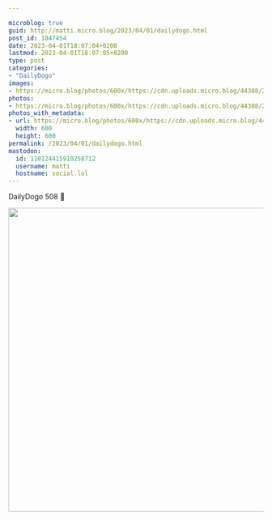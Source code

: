 ```yaml
---

microblog: true
guid: http://matti.micro.blog/2023/04/01/dailydogo.html
post_id: 1847454
date: 2023-04-01T18:07:04+0200
lastmod: 2023-04-01T18:07:05+0200
type: post
categories:
- "DailyDogo"
images:
- https://micro.blog/photos/600x/https://cdn.uploads.micro.blog/44388/2023/6b309b9cc7.jpg
photos:
- https://micro.blog/photos/600x/https://cdn.uploads.micro.blog/44388/2023/6b309b9cc7.jpg
photos_with_metadata:
- url: https://micro.blog/photos/600x/https://cdn.uploads.micro.blog/44388/2023/6b309b9cc7.jpg
  width: 600
  height: 600
permalink: /2023/04/01/dailydogo.html
mastodon:
  id: 110124415910258712
  username: matti
  hostname: social.lol
---
```

DailyDogo 508 🐶

<img src="/media/uploads/2023/6b309b9cc7.jpg" width="600" height="600" alt="" />
